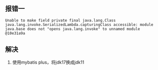 ## 报错一
```
Unable to make field private final java.lang.Class java.lang.invoke.SerializedLambda.capturingClass accessible: module java.base does not "opens java.lang.invoke" to unnamed module @10e31a9a
```
## 解决
1. 使用mybatis plus，将jdk17换成jdk11